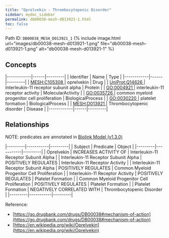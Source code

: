 ```yaml
---
title: "Oprelvekin - Thrombocytopenic Disorder"
sidebar: mydoc_sidebar
permalink: db00038-mesh-d013921-1.html
toc: false 
---
```



Path ID: `DB00038_MESH_D013921_1`
{% include image.html url="images/db00038-mesh-d013921-1.png" file="db00038-mesh-d013921-1.png" alt="db00038-mesh-d013921-1" %}

## Concepts

|------------|------|---------|
| Identifier | Name | Type    |
|------------|------|---------|
| <a href="https://identifiers.org/MESH:C105308">MESH:C105308 </a> | oprelvekin | Drug |
| <a href="https://identifiers.org/UniProt:Q14626">UniProt:Q14626 </a> | Interleukin-11 receptor subunit alpha | Protein |
| <a href="https://identifiers.org/GO:0004921">GO:0004921 </a> | interleukin-11 receptor activity | MolecularActivity |
| <a href="https://identifiers.org/GO:0035726">GO:0035726 </a> | common myeloid progenitor cell proliferation | BiologicalProcess |
| <a href="https://identifiers.org/GO:0030220">GO:0030220 </a> | platelet formation | BiologicalProcess |
| <a href="https://identifiers.org/MESH:D013921">MESH:D013921 </a> | Thrombocytopenic disorder | Disease |
|------------|------|---------|

## Relationships


NOTE: predicates are annotated in <a href="https://github.com/biolink/biolink-model/releases/tag/v1.3.0">Biolink Model (v1.3.0)</a>

|---------|-----------|---------|
| Subject | Predicate | Object  |
|---------|-----------|---------|
| Oprelvekin | INCREASES ACTIVITY OF | Interleukin-11 Receptor Subunit Alpha |
| Interleukin-11 Receptor Subunit Alpha | POSITIVELY REGULATES | Interleukin-11 Receptor Activity |
| Interleukin-11 Receptor Subunit Alpha | POSITIVELY REGULATES | Common Myeloid Progenitor Cell Proliferation |
| Interleukin-11 Receptor Activity | POSITIVELY REGULATES | Platelet Formation |
| Common Myeloid Progenitor Cell Proliferation | POSITIVELY REGULATES | Platelet Formation |
| Platelet Formation | NEGATIVELY CORRELATED WITH | Thrombocytopenic Disorder |
|---------|-----------|---------|

Reference: 
  - [https://go.drugbank.com/drugs/DB00038#mechanism-of-action](https://go.drugbank.com/drugs/DB00038#mechanism-of-action)
  - [https://en.wikipedia.org/wiki/Oprelvekin](https://en.wikipedia.org/wiki/Oprelvekin)
